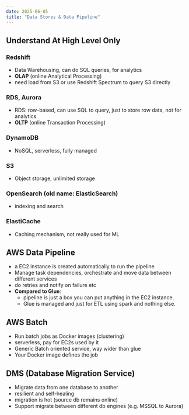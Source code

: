 ```yaml
---
date: 2025-06-05
title: "Data Stores & Data Pipeline"
---
```

## Understand At High Level Only
### Redshift
- Data Warehousing, can do SQL queries, for analytics
- **OLAP** (online Analytical Processing)
- need load from S3 or use Redshift Spectrum to query S3 directly

### RDS, Aurora
- RDS: row-based, can use SQL to query, just to store row data, not for analytics
- **OLTP** (online Transaction Processing)

### DynamoDB
- NoSQL, serverless, fully managed

### S3
- Object storage, unlimited storage

### OpenSearch (old name: ElasticSearch)
- indexing and search

### ElastiCache
- Caching mechanism, not really used for ML

## AWS Data Pipeline
- a EC2 instance is created automatically to run the pipeline
- Manage task dependencies, orchestrate and move data between different services
- do retries and notify on failure etc
- **Compared to Glue**: 
  - pipeline is just a box you can put anything in the EC2 instance.
  - Glue is managed and just for ETL using spark and nothing else.

## AWS Batch
- Run batch jobs as Docker images (clustering)
- serverless, pay for EC2s used by it
- Generic Batch oriented service, way wider than glue
- Your Docker image defines the job

## DMS (Database Migration Service)
- Migrate data from one database to another
- resilient and self-healing
- migration is hot (source db remains online)
- Support migrate between different db engines (e.g. MSSQL to Aurora)


